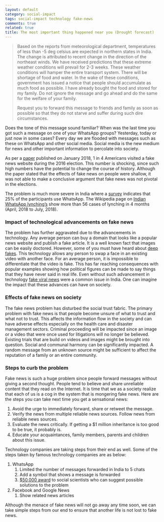 ```yaml
---
layout: default
category: social-impact
tags: social-impact technology fake-news
comments: true
related: true
title: The most important thing happened near you (Drought forecast)
---
```


> Based on the reports from meteorological department, temperatures of less than<!--more--> -5 deg celsius are expected in northern states in India. The change is  attributed to recent change in the direction of the northeast winds. We have received predictions that these extreme weather conditions will prevail for 2-3 weeks. These weather conditions will hamper the entire transport system. There will be shortage of food and water. In the wake of these conditions, government has issued a notice that people should accumulate as much food as possible. I have already bought the food and stored for my family. Do not ignore the message and go ahead and do the same for the welfare of your family.
>
> Request you to forward this message to friends and family as soon as possible so that they do not starve and suffer during such dire circumstances.

Does the tone of this message sound familiar? When was the last time you got such a message on one of your WhatsApp groups? Yesterday, today or just now in some cases? Every day we are flooded with messages such as these on WhatsApp and other social media. Social media is the new medium for news and other important information to percolate into society. 

As per a [paper]( http://www.dartmouth.edu/~nyhan/fake-news-2016.pdf) published on January 2018, 1 in 4 Americans visited a fake news website during the 2016 election. This number is shocking, since such high numbers have the potential to change the course of history. Although the paper stated that the effects of fake news on people were shallow, it was not able to make a conclusive argument that fake news was not pivotal in the elections. 

The problem is much more severe in India where a [survey](https://www.livemint.com/Technology/O6DLmIibCCV5luEG9XuJWL/How-widespread-is-WhatsApps-usage-in-India.html) indicates that 25% of the participants use WhatsApp. The Wikipedia page on [Indian WhatsApp lynching’s](https://en.wikipedia.org/wiki/Indian_Whatsapp_lynchings) show more than 56 cases of lynching in 4 months (April, 2018 to July, 2018).

### Impact of technological advancements on fake news
The problem has further aggravated due to the advancements in technology. Any average person can buy a domain that looks like a popular news website and publish a fake article. It is a well known fact that images can be easily doctored. However, some  of you must have heard about [deep fakes](https://www.youtube.com/watch?v=dMF2i3A9Lzw). This technology allows any person to swap a face in an existing video with another face. For an average person, it is impossible to differentiate that the video is fake. This has far reaching consequences with popular examples showing how political figures can be made to say things that they have never said in real life. Even without such advancement in technology [fake viral news](https://www.buzzfeednews.com/article/pranavdixit/viral-whatsapp-hoaxes-are-indias-own-fake-news-crisis) were a common issue in India. One can imagine the impact that these advances can have on society.

### Effects of fake news on society
The fake news problem has disturbed the social trust fabric. The primary problem with fake news is that people become unsure of what to trust and what not to trust. This affects the information flow in the society and can have adverse effects especially on the health care and disaster management sectors. Criminal proceeding will be impacted since an image or a video that were once used for litigations will no longer be believed. Existing trials that are build on videos and images might be brought into question. Social and communal harmony can be significantly impacted. A random message from an unknown source might be sufficient to affect the reputation of a family or an entire community. 

### Steps to curb the problem
Fake news is such a huge problem since people forward messages without giving a second thought. People tend to believe and share unreliable content that they read on the Internet. It is time that we as a society realize that each of us is a cog in the system that is mongering fake news. 
Here are the steps you can take next time you get a sensational news:
1.	Avoid the urge to immediately forward, share or retweet the message. 
2.	Verify the news from multiple reliable news sources. Follow news from reliable news sources.
3.	Evaluate the news critically. If getting a $1 million inheritance is too good to be true, it probably is.
4.	Educate your acquaintances, family members, parents and children about this issue.

Technology companies are taking steps from their end as well. Some of the steps taken by famous technology companies are as below:
1.	WhatsApp 
    1.	Limited the number of messages forwarded in India to 5 chats
    2.	Add a symbol that shows a message is forwarded
    3.	[$50,000 award](https://www.whatsapp.com/research/awards/) to social scientists who can suggest possible solutions to the problem
2.	Facebook and Google News
    1.	Show related news articles

Although the menace of fake news will not go away any time soon, we can take simple steps from our end to ensure that another life is not lost to fake news.
